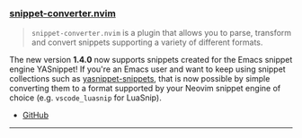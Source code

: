 <h3 id="update-snippet-converter.nvim">
    <a href="#update-snippet-converter.nvim">
        <span class="icon-text">
            <span class="icon">
                <i class="fa-solid fa-book"></i>
            </span>
            <span>snippet-converter.nvim</span>
        </span>
    </a>
</h3>

> `snippet-converter.nvim` is a plugin that allows you to parse, transform and convert snippets supporting a variety of
> different formats.

The new version **1.4.0** now supports snippets created for the Emacs snippet engine YASnippet! If you're an Emacs user
and want to keep using snippet collections such as
[yasnippet-snippets](https://github.com/AndreaCrotti/yasnippet-snippets), that is now possible by simple converting
them to a format supported by your Neovim snippet engine of choice (e.g. `vscode_luasnip` for LuaSnip).

- [GitHub](https://github.com/smjonas/snippet-converter.nvim)

---
